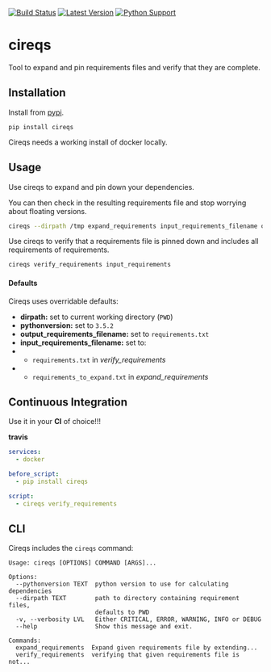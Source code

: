 
[![Build Status](https://travis-ci.org/trustpilot/python-cireqs.svg?branch=master)](https://travis-ci.org/trustpilot/python-cireqs) [![Latest Version](https://img.shields.io/pypi/v/cireqs.svg)](https://pypi.python.org/pypi/cireqs) [![Python Support](https://img.shields.io/pypi/pyversions/cireqs.svg)](https://pypi.python.org/pypi/cireqs)

# cireqs

Tool to expand and pin requirements files and verify that they are complete.

## Installation

Install from [pypi](https://pypi.python.org/pypi/cireqs).

`pip install cireqs`

Cireqs needs a working install of docker locally.

## Usage

Use cireqs to expand and pin down your dependencies.

You can then check in the resulting requirements file and stop worrying about floating versions.

```bash
cireqs --dirpath /tmp expand_requirements input_requirements_filename output_requirements_filename
```

Use cireqs to verify that a requirements file is pinned down and includes all requirements of requirements.
```bash
cireqs verify_requirements input_requirements
```

#### Defaults

Cireqs uses overridable defaults:

* **dirpath:** set to current working directory (`PWD`)
* **pythonversion:** set to `3.5.2`
* **output_requirements_filename:** set to `requirements.txt`
* **input_requirements_filename:** set to:
* * `requirements.txt` in *verify_requirements*
* * `requirements_to_expand.txt` in *expand_requirements*

## Continuous Integration

Use it in your **CI** of choice!!!

**travis**
```yaml
services:
  - docker

before_script:
  - pip install cireqs

script:
  - cireqs verify_requirements
```

## CLI

Cireqs includes the `cireqs` command:

```
Usage: cireqs [OPTIONS] COMMAND [ARGS]...

Options:
  --pythonversion TEXT  python version to use for calculating dependencies
  --dirpath TEXT        path to directory containing requirement files,
                        defaults to PWD
  -v, --verbosity LVL   Either CRITICAL, ERROR, WARNING, INFO or DEBUG
  --help                Show this message and exit.

Commands:
  expand_requirements  Expand given requirements file by extending...
  verify_requirements  verifying that given requirements file is not...
```
